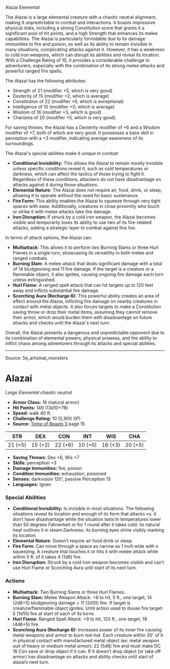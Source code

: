 <MonsterName/>Alazai</MonsterName>
<CreatureType/>Elemental</CreatureType>

<summary>The Alazai is a large elemental creature with a chaotic neutral alignment, making it unpredictable in combat and interactions. It boasts impressive physical stats, including a strong Constitution score that grants it a significant pool of hit points, and a high Strength that enhances its melee capabilities. The Alazai is particularly formidable due to its damage immunities to fire and poison, as well as its ability to remain invisible in many situations, complicating attacks against it. However, it has a weakness to cold iron weapons, which can disrupt its abilities and reveal its location. With a Challenge Rating of 10, it provides a considerable challenge to adventurers, especially with the combination of its strong melee attacks and powerful ranged fire spells.</summary>

<detail>

The Alazai has the following attributes: 
- Strength of 21 (modifier +5, which is very good) 
- Dexterity of 15 (modifier +2, which is average) 
- Constitution of 22 (modifier +6, which is exceptional) 
- Intelligence of 10 (modifier +0, which is average) 
- Wisdom of 16 (modifier +3, which is good) 
- Charisma of 20 (modifier +5, which is very good).

For saving throws, the Alazai has a Dexterity modifier of +6 and a Wisdom modifier of +7, both of which are very good. It possesses a base skill in perception with a +3 modifier, indicating average awareness of its surroundings.

The Alazai's special abilities make it unique in combat:
- **Conditional Invisibility:** This allows the Alazai to remain mostly invisible unless specific conditions reveal it, such as cold temperatures or darkness, which can affect the tactics of those trying to fight it. Regardless of these conditions, attackers do not have disadvantage on attacks against it during those situations.
- **Elemental Nature:** The Alazai does not require air, food, drink, or sleep, allowing it to operate without the need for basic sustenance.
- **Fire Form:** This ability enables the Alazai to squeeze through very tight spaces with ease. Additionally, creatures in close proximity who touch or strike it with melee attacks take fire damage.
- **Iron Disruption:** If struck by a cold iron weapon, the Alazai becomes visible and temporarily loses its ability to use two of its fire-related attacks, adding a strategic layer to combat against this foe.

In terms of attack options, the Alazai can:
- **Multiattack:** This allows it to perform two Burning Slams or three Hurl Flames in a single turn, showcasing its versatility in both melee and ranged combats.
- **Burning Slam:** A melee attack that deals significant damage with a total of 14 bludgeoning and 11 fire damage. If the target is a creature or a flammable object, it also ignites, causing ongoing fire damage each turn unless extinguished.
- **Hurl Flame:** A ranged spell attack that can hit targets up to 120 feet away and inflicts substantial fire damage.
- **Scorching Aura (Recharge 6):** This powerful ability creates an area of effect around the Alazai, inflicting fire damage on nearby creatures in contact with metal objects. It also forces targets to make a Constitution saving throw or drop their metal items, assuming they cannot remove their armor, which would burden them with disadvantage on future attacks and checks until the Alazai's next turn.

Overall, the Alazai presents a dangerous and unpredictable opponent due to its combination of elemental powers, physical prowess, and the ability to inflict chaos among adventurers through its attacks and special abilities.</detail>



---

Source: 5e_artisinal_monsters

# Alazai

*Large* *Elemental* *chaotic neutral*

- **Armor Class:** 16 (natural armor)
- **Hit Points:** 149 (13d10+78)
- **Speed:** walk 40 ft.
- **Challenge Rating:** 10 (5,900 XP)
- **Source:** [Tome of Beasts 3](https://koboldpress.com/kpstore/product/tome-of-beasts-3-for-5th-edition/) page 15

| STR | DEX | CON | INT | WIS | CHA |
| --- | --- | --- | --- | --- | --- |
| 21 (+5) | 15 (+2) | 22 (+6) | 10 (+0) | 16 (+3) | 20 (+5) |

- **Saving Throws**: Dex +6, Wis +7
- **Skills:** perception +3
- **Damage Immunities:** fire, poison
- **Condition Immunities:** exhaustion, poisoned
- **Senses:** darkvision 120', passive Perception 13
- **Languages:** Ignan

### Special Abilities

- **Conditional Invisibility:** Is invisible in most situations. The following situations reveal its location and enough of its form that attacks vs. it don’t have disadvantage while the situation lasts:In temperatures lower than 50 degrees Fahrenheit or for 1 round after it takes cold: its natural heat outlines it in steam.Darkness: its burning eyes shine visibly marking its location.
- **Elemental Nature:** Doesn’t require air food drink or sleep.
- **Fire Form:** Can move through a space as narrow as 1 inch wide with o squeezing. A creature that touches it or hits it with melee attack while within 5 ft. of it takes 4 (1d8) fire.
- **Iron Disruption:** Struck by a cold iron weapon becomes visible and can’t use Hurl Flame or Scorching Aura until start of its next turn.

### Actions

- **Multiattack:** Two Burning Slams or three Hurl Flames.
- **Burning Slam:** Melee Weapon Attack: +9 to hit, 5 ft., one target, 14 (2d8+5) bludgeoning damage + 11 (2d10) fire. If target is creature/flammable object ignites. Until action used to douse fire target: 5 (1d10) fire at start of each of its turns.
- **Hurl Flame:** Ranged Spell Attack: +9 to hit, 120 ft., one target, 19 (4d6+5) fire.
- **Scorching Aura (Recharge 6):** Increases power of its inner fire causing metal weapons and armor to burn red-hot. Each creature within 30' of it in physical contact with manufactured metal object (ex: metal weapon suit of heavy or medium metal armor): 22 (5d8) fire and must make DC 16 Con save or drop object if it can. If it doesn’t drop object (or take off armor) has disadvantage on attacks and ability checks until start of alazai’s next turn.





